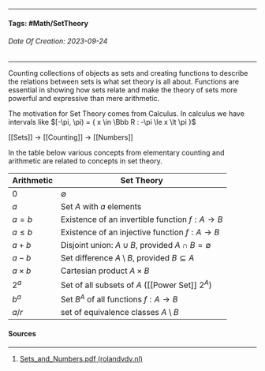 __________________________________________________________________________
#### **Tags:** #Math/SetTheory
###### *Date Of Creation: 2023-09-24*
__________________________________________________________________________

Counting collections of objects as sets and creating functions to describe the relations between sets is what set theory is all about. Functions are essential in showing how sets relate and make the theory of sets more powerful and expressive than mere arithmetic.

The motivation for Set Theory comes from Calculus. In calculus we have intervals like $[-\pi, \pi) = { x \in \Bbb R : -\pi \le x \lt \pi }$

[[Sets]] -> [[Counting]] -> [[Numbers]]

In the table below various concepts from elementary counting and arithmetic are related to concepts in set theory. 

| Arithmetic | Set Theory |
| -----------| -----------|
| $0$ | $\emptyset$ |
| $a$ | Set $A$ with $a$ elements |
| $a = b$| Existence of an invertible function $f:A \rightarrow B$ |
| $a \le b$ | Existence of an injective function $f:A \rightarrow B$ |
| $a + b$ | Disjoint union: $A \cup B$, provided $A \cap B = \emptyset$ |
| $a -b$ | Set difference $A \setminus B$, provided $B \subseteq A$ |
| $a \times b$ | Cartesian product $A \times B$ |
| $2^a$ | Set of all subsets of $A$ ([[Power Set]] $2^A$) |
| $b^a$ | Set $B^A$ of all functions $f: A \rightarrow B$ |
| $a/r$ | set of equivalence classes $A \setminus B$ |



#### Sources
__________________________________________________________________________
1. [Sets_and_Numbers.pdf (rolandvdv.nl)](https://www.rolandvdv.nl/Sets_and_Numbers.pdf)
